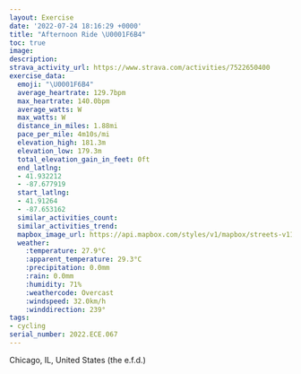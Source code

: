 ```yaml
---
layout: Exercise
date: '2022-07-24 18:16:29 +0000'
title: "Afternoon Ride \U0001F6B4"
toc: true
image:
description:
strava_activity_url: https://www.strava.com/activities/7522650400
exercise_data:
  emoji: "\U0001F6B4"
  average_heartrate: 129.7bpm
  max_heartrate: 140.0bpm
  average_watts: W
  max_watts: W
  distance_in_miles: 1.88mi
  pace_per_mile: 4m10s/mi
  elevation_high: 181.3m
  elevation_low: 179.3m
  total_elevation_gain_in_feet: 0ft
  end_latlng:
  - 41.932212
  - -87.677919
  start_latlng:
  - 41.91264
  - -87.653162
  similar_activities_count:
  similar_activities_trend:
  mapbox_image_url: https://api.mapbox.com/styles/v1/mapbox/streets-v11/static/path-5+787af2-1.0(_ay~Fhw~uOu%40BmBCI%40m%40Rg%40pAw%40%7CAqAzBUj%40%5Bh%40e%40~%40YPk%40%7C%40cB%7CBOHOLeBpCo%40%60AMJk%40bAgBbCCNsAjBw%40pAOJkCzEg%40%60%40OTiA%60Bm%40%60A%7DBnDYXuApCQZuAbBoCpEW%5EgChESNoChE_AnAu%40xAKPOLc%40~%40e%40r%40iAvAs%40jAyBzCCPk%40t%40oAzBiBtCi%40r%40k%40f%40s%40t%40%5BPw%40jAqAzAENcC~CCH%5BZIBSNOVq%40z%40k%40n%40Ef%40aA%60AcAhA_%40%5EQVURe%40Xw%40%7C%40E%40),pin-s-s+e5b22e(-87.65317,41.91264),pin-s-f+89ae00(-87.67792000000003,41.932210000000005)/auto/800x800?access_token=pk.eyJ1Ijoiam9zaGJlY2ttYW4iLCJhIjoiY205eWR2aDd1MWZ6djJrbXc4a3M0bWZleiJ9.XiG9OWkNcZk2QzjJbxLB4A
  weather:
    :temperature: 27.9°C
    :apparent_temperature: 29.3°C
    :precipitation: 0.0mm
    :rain: 0.0mm
    :humidity: 71%
    :weathercode: Overcast
    :windspeed: 32.0km/h
    :winddirection: 239°
tags:
- cycling
serial_number: 2022.ECE.067
---
```

Chicago, IL, United States (the e.f.d.)
